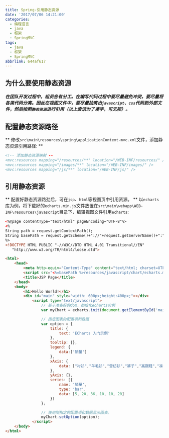 ```yaml
---
title: Spring-引用静态资源
date: '2017/07/06 14:21:00'
categories:
  - 编程语言
  - java
  - 框架
  - SpringMVC
tags:
  - java
  - 框架
  - SpringMVC
abbrlink: 644af617
---
```

为什么要使用静态资源
----
##### 在团队开发过程中，组员各有分工。在编写代码过程中要尽量避免冲突，要尽量将各类代码分离。因此在视图文件中，要尽量抽离出`javascript`、`css`代码到外部文件，然后按照`静态资源`进行引用（以上废话为了凑字，可无视）。

<!-- more -->

配置静态资源路径
----
** 修改`src\main\resources\spring\applicationContext-mvc.xml`文件，添加静态资源引用路径: **
```xml
<!-- 添加静态资源映射 --
<mvc:resources mapping="/resources/**" location="/WEB-INF/resources/" />
<mvc:resources mapping="/images/**" location="/WEB-INF/images/" />
<mvc:resources mapping="/js/**" location="/WEB-INF/js/" />
```

引用静态资源
----
** 配置好静态资源路劲后，可在`jsp`、`html`等视图页中引用资源。 **
以`echarts`库为例，将下载好的`echarts.min.js`文件放置在`src\main\webapp\WEB-INF\resources\javascript`目录下，编辑视图文件引用`echarts`:
```html
<%@page contentType="text/html" pageEncoding="UTF-8"%>
<%
String path = request.getContextPath();
String basePath = request.getScheme()+"://"+request.getServerName()+":"+request.getServerPort()+path+"/";
%>
<!DOCTYPE HTML PUBLIC "-//W3C//DTD HTML 4.01 Transitional//EN"
   "http://www.w3.org/TR/html4/loose.dtd">

<html>
    <head>
        <meta http-equiv="Content-Type" content="text/html; charset=UTF-8">
        <script src="<%=basePath %>resources/javascript/chart/echarts.min.js"></script>
        <title>JSP Page</title>
    </head>
    <body>
        <h1>Hello World!</h1>
        <div id="main" style="width: 600px;height:400px;"></div>
            <script type="text/javascript">
                // 基于准备好的dom，初始化echarts实例
                var myChart = echarts.init(document.getElementById('main'));

                // 指定图表的配置项和数据
                var option = {
                    title: {
                        text: 'ECharts 入门示例'
                    },
                    tooltip: {},
                    legend: {
                        data:['销量']
                    },
                    xAxis: {
                        data: ["衬衫","羊毛衫","雪纺衫","裤子","高跟鞋","袜子"]
                    },
                    yAxis: {},
                    series: [{
                        name: '销量',
                        type: 'bar',
                        data: [5, 20, 36, 10, 10, 20]
                    }]
                };

                // 使用刚指定的配置项和数据显示图表。
                myChart.setOption(option);
            </script>
    </body>
</html>

```

